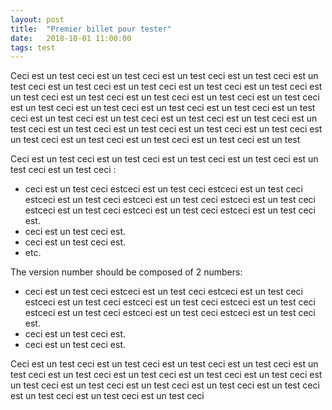 ```yaml
---
layout: post
title:  "Premier billet pour tester"
date:   2018-10-01 11:00:00
tags: test
---
```


Ceci est un test ceci est un test ceci est un test ceci est un test ceci est un test ceci est un test ceci est un test ceci est un test ceci est un test ceci est un test ceci est un test ceci est un test ceci est un test ceci est un test ceci est un test ceci est un test ceci est un test ceci est un test ceci est un test ceci est un test ceci est un test ceci est un test ceci est un test ceci est un test ceci est un test ceci est un test ceci est un test ceci est un test ceci est un test ceci est un test ceci est un test ceci est un test ceci est un test

Ceci est un test ceci est un test ceci est un test ceci est un test ceci est un test ceci est un test ceci :

* ceci est un test ceci estceci est un test ceci estceci est un test ceci estceci est un test ceci estceci est un test ceci estceci est un test ceci estceci est un test ceci estceci est un test ceci estceci est un test ceci est.
* ceci est un test ceci est.
* ceci est un test ceci est.
* etc.

The version number should be composed of 2 numbers:

* ceci est un test ceci estceci est un test ceci estceci est un test ceci estceci est un test ceci estceci est un test ceci estceci est un test ceci estceci est un test ceci estceci est un test ceci estceci est un test ceci est.
* ceci est un test ceci est.
* ceci est un test ceci est.

Ceci est un test ceci est un test ceci est un test ceci est un test ceci est un test ceci est un test ceci est un test ceci est un test ceci est un test ceci est un test ceci est un test ceci est un test ceci est un test ceci est un test ceci est un test ceci est un test ceci est un test ceci

